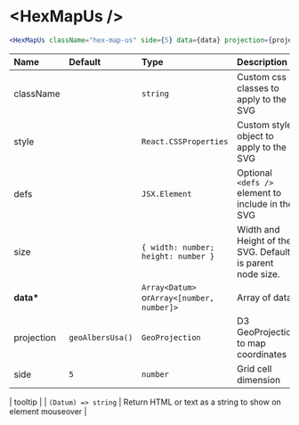 # \<HexMapUs \/>

```jsx
<HexMapUs className="hex-map-us" side={5} data={data} projection={projection} />
```

| Name          | Default          | Type                                       | Description                                               |
| :------------ | :--------------- | :----------------------------------------- | :-------------------------------------------------------- |
| className     |                  | `string`                                   | Custom css classes to apply to the SVG                    |
| style         |                  | `React.CSSProperties`                      | Custom style object to apply to the SVG                   |
| defs          |                  | `JSX.Element`                              | Optional `<defs />` element to include in the SVG         |
| size          |                  | `{ width: number; height: number }`        | Width and Height of the SVG. Default is parent node size. |
| <b>data\*</b> |                  | `Array<Datum>` or`Array<[number, number]>` | Array of data                                             |
| projection    | `geoAlbersUsa()` | `GeoProjection`                            | D3 GeoProjection to map coordinates                       |
| side          | `5`              | `number`                                   | Grid cell dimension                                       |

| tooltip | | `(Datum) => string` | Return HTML or text as a string to show on element mouseover |
